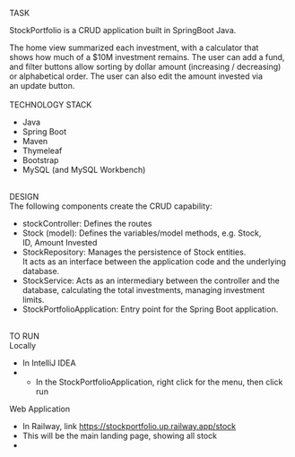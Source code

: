 TASK</br>

StockPortfolio is a CRUD application built in SpringBoot Java.

The home view summarized each investment, with a calculator that </br>
shows how much of a $10M investment remains. The user can add a fund,</br>
and filter buttons allow sorting by dollar amount (increasing / decreasing)</br>
or alphabetical order. The user can also edit the amount invested via </br>
an update button.</br>
</br>
TECHNOLOGY STACK</br>
* Java</br>
* Spring Boot</br>
* Maven</br>
* Thymeleaf</br>
* Bootstrap</br>
* MySQL (and MySQL Workbench)</br>
  </br>

DESIGN</br>
The following components create the CRUD capability:</br>
* stockController: Defines the routes
* Stock (model): Defines the variables/model methods, e.g. Stock, </br>
    ID, Amount Invested </br>
* StockRepository: Manages the persistence of Stock entities. </br>
    It acts as an interface between the application code and the underlying  </br>
    database.
* StockService: Acts as an intermediary between the controller and the </br>
    database, calculating the total investments, managing investment </br>
    limits.</br>
* StockPortfolioApplication: Entry point for the Spring Boot application. </br>
  </br>

TO RUN</br>
Locally
* In IntelliJ IDEA
* * In the StockPortfolioApplication, right click for the menu, then click run </br>

Web Application
* In Railway, link https://stockportfolio.up.railway.app/stock </br>
* This will be the main landing page, showing all stock
* 